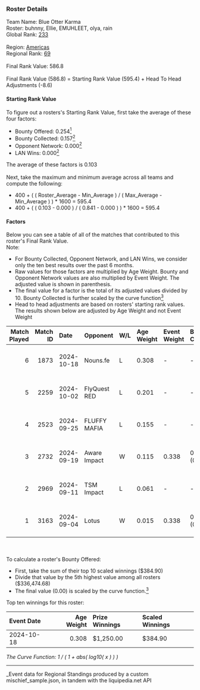 ### Roster Details<br />
Team Name: Blue Otter Karma<br />
Roster: buhnny, Ellie, EMUHLEET, olya, rain<br />
Global Rank: [233](../../standings_global_2025_03_01.md)<br />
<br />
Region: [Americas]( ../../standings_americas_2025_03_01.md)<br />
Regional Rank: [69]( ../../standings_americas_2025_03_01.md)<br />
<br />
Final Rank Value:  586.8<br />
<br />
Final Rank Value (586.8) = Starting Rank Value (595.4) + Head To Head Adjustments (-8.6)<br />

#### Starting Rank Value<br />
To figure out a rosters's Starting Rank Value, first take the average of these four factors:<br />
- Bounty Offered: 0.254[<sup>1</sup>](#table2)
- Bounty Collected: 0.157[<sup>2</sup>](#table1)
- Opponent Network: 0.000[<sup>2</sup>](#table1)
- LAN Wins: 0.000[<sup>2</sup>](#table1)

The average of these factors is 0.103<br />
<br />
Next, take the maximum and minimum average across all teams and compute the following:<br />
- 400 + ( ( Roster_Average - Min_Average ) / ( Max_Average - Min_Average ) ) * 1600 = 595.4
- 400 + ( ( 0.103 - 0.000 ) / ( 0.841 - 0.000 ) ) * 1600 = 595.4


#### Factors<br />
Below you can see a table of all of the matches that contributed to this roster's Final Rank Value.<br />
Note:<br />

- For Bounty Collected, Opponent Network, and LAN Wins, we consider only the ten best results over the past 6 months.
- Raw values for those factors are multiplied by Age Weight. Bounty and Opponent Network values are also multiplied by Event Weight. The adjusted value is shown in parenthesis.
- The final value for a factor is the total of its adjusted values divided by 10. Bounty Collected is further scaled by the curve function[<sup>3</sup>](#curveFunction)
- Head to head adjustments are based on rosters' starting rank values. The results shown below are adjusted by Age Weight and not Event Weight
<span id="table1"></span><br />


| Match Played | Match ID | Date       | Opponent     | W/L | Age Weight | Event Weight | Bounty Collected | Opponent Network | LAN Wins  | H2H Adj. | Roster                              |
| -: | -: | :- | :- | :- | :- | :- | :- | :- | :- | -: | :- |
|            6 |     1873 | 2024-10-18 | Nouns.fe     | L   | 0.308      | -            | -                | -                | -         |    -4.67 | buhnny, Ellie, EMUHLEET, olya, rain |
|            5 |     2259 | 2024-10-02 | FlyQuest RED | L   | 0.201      | -            | -                | -                | -         |    -2.76 | buhnny, Ellie, EMUHLEET, olya, rain |
|            4 |     2523 | 2024-09-25 | FLUFFY MAFIA | L   | 0.155      | -            | -                | -                | -         |    -2.31 | buhnny, Ellie, EMUHLEET, olya, rain |
|            3 |     2732 | 2024-09-19 | Aware Impact | W   | 0.115      | 0.338        | 0.001 (0.000)    | 0.010 (0.000)    | 0 (0.000) |     1.80 | buhnny, Ellie, EMUHLEET, olya, rain |
|            2 |     2969 | 2024-09-11 | TSM Impact   | L   | 0.061      | -            | -                | -                | -         |    -0.93 | buhnny, Ellie, EMUHLEET, olya, rain |
|            1 |     3163 | 2024-09-04 | Lotus        | W   | 0.015      | 0.338        | 0.001 (0.000)    | 0.004 (0.000)    | 0 (0.000) |     0.23 | buhnny, Ellie, EMUHLEET, olya, rain |

<br />
<span id="table2"></span><br />
To calculate a roster's Bounty Offered:<br />

- First, take the sum of their top 10 scaled winnings ($384.90)
- Divide that value by the 5th highest value among all rosters ($336,474.68)
- The final value (0.00) is scaled by the curve function.[<sup>3</sup>](#curveFunction)

Top ten winnings for this roster:<br />

| Event Date | Age Weight | Prize Winnings | Scaled Winnings |
| :- | -: | :- | :- |
| 2024-10-18 |      0.308 | $1,250.00      | $384.90         |


<span id="curveFunction"></span>_The Curve Function: 1 / ( 1 + abs( log10( x ) ) )_<br />

---
_Event data for Regional Standings produced by a custom mischief_sample.json, in tandem with the liquipedia.net API<br />
